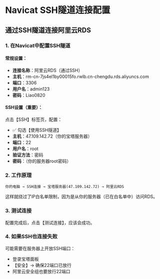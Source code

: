 # Navicat SSH隧道连接配置

## 通过SSH隧道连接阿里云RDS

### 1. 在Navicat中配置SSH隧道

#### 常规设置：
- **连接名称**：阿里云RDS（通过SSH）
- **主机**：rm-cn-7js4el1by00015fo.rwlb.cn-chengdu.rds.aliyuncs.com
- **端口**：3306
- **用户名**：admin123
- **密码**：Liao0820

#### SSH设置（重要）：
点击【SSH】标签页，配置：
- ✅ 勾选【使用SSH隧道】
- **主机**：47.109.142.72（你的宝塔服务器）
- **端口**：22
- **用户名**：root
- **验证方法**：密码
- **密码**：（你的服务器root密码）

### 2. 工作原理
```
你的电脑 → SSH连接 → 宝塔服务器(47.109.142.72) → 阿里云RDS
```

这样就绕过了IP白名单限制，因为是从你的服务器（已在白名单中）访问RDS。

### 3. 测试连接
配置完成后，点击【测试连接】，应该会成功。

### 4. 如果SSH也连接失败
可能需要在服务器上开放SSH端口：
- 登录宝塔面板
- 【安全】→ 确保22端口已放行
- 阿里云安全组也要放行22端口
